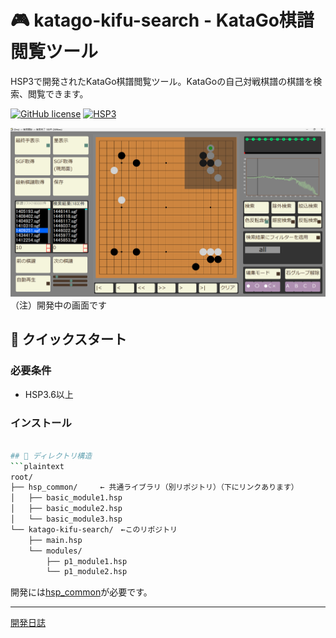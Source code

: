 # 🎮 katago-kifu-search - KataGo棋譜閲覧ツール

HSP3で開発されたKataGo棋譜閲覧ツール。KataGoの自己対戦棋譜の棋譜を検索、閲覧できます。

[![GitHub license](https://img.shields.io/github/license/sphosino/katago-kifu-search)](LICENSE)
[![HSP3](https://img.shields.io/badge/HSP-3.6+-brightgreen)](https://hsp.tv/)

<img src="docs/screenshot.png" width="600" alt="スクリーンショット">
（注）開発中の画面です

## 🚀 クイックスタート

### 必要条件
- HSP3.6以上

### インストール
```bash

## 📂 ディレクトリ構造
```plaintext
root/
├── hsp_common/     ← 共通ライブラリ（別リポジトリ）（下にリンクあります）
│   ├── basic_module1.hsp
│   ├── basic_module2.hsp
│   └── basic_module3.hsp
└── katago-kifu-search/　←このリポジトリ
    ├── main.hsp
    └── modules/
        ├── p1_module1.hsp
        └── p1_module2.hsp

```

開発には[hsp_common](https://github.com/sphosino/hsp_common)が必要です。



---
[開発日誌](https://sphosino.github.io/katago-kifu-search)
